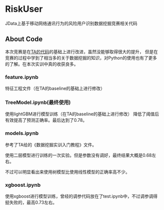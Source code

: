 # RiskUser
JData上基于移动网络通讯行为的风险用户识别数据挖掘竞赛相关代码

## About Code
本次竞赛是在[TA的代码](https://github.com/Hanszhuang/mobileRiskUser)的基础上进行改进，虽然没能够取得很大的提升，
但是在竞赛的过程中学到了相当多的关于数据挖掘的知识，对Python的使用也有了更多的了解。在本次实训中真的收获良多。

### feature.ipynb
特征工程文件（在TA的baseline的基础上进行修改）

### TreeModel.ipynb(最终使用)
使用lightGBM进行模型训练（在TA的baseline的基础上进行修改）
降低了阈值后有效提高了预测正确率。最后达到了0.78。

### models.ipynb
参考了TA给的《数据挖掘实训入门教程》文件。

使用二层模型进行训练的一次实验。但是参数没有调好，最终结果大概是0.68左右。

不过可以明显看出来使用树模型比使用线性模型的正确率高不少。

### xgboost.ipynb
使用xgboost进行模型训练，曾经的调参代码放在了test.ipynb中，不过调参调得挺失败的，最高0.73左右。
